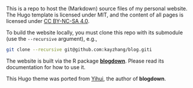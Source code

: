 This is a repo to host the (Markdown) source files of my personal website. The Hugo template is licensed under MIT, and the content of all pages is licensed under [CC BY-NC-SA 4.0](http://creativecommons.org/licenses/by-nc-sa/4.0/).

To build the website locally, you must clone this repo with its submodule (use the `--recursive` argument), e.g.,

```bash
git clone --recursive git@github.com:kayzhang/blog.giti
```

The website is built via the R package [**blogdown**](https://github.com/rstudio/blogdown). Please read its documentation for how to use it.

This Hugo theme was ported from [Yihui](https://github.com/yihui/hugo-ivy), the author of **blogdown**.
